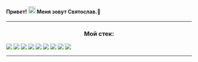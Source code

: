 ####  Привет! <img src="https://media.giphy.com/media/hvRJCLFzcasrR4ia7z/giphy.gif" width="20px" height="20px"> Меня зовут Святослав.👋


***
<h3 align="center">Мой стек:</h3>

<img src="https://img.shields.io/badge/<LABEL>-HTML5-e34f26"/>
<img src="https://img.shields.io/badge/<LABEL>-CSS3-321011"/>
<img src="https://img.shields.io/badge/<LABEL>-JavaScript-1572b6"/>
<img src="https://img.shields.io/badge/<LABEL>-React-8f4d59"/>
<img src="https://img.shields.io/badge/<LABEL>-NodeJS-7da55f"/>
<img src="https://img.shields.io/badge/<LABEL>-MongoDB-4ea94b"/>
<img src="https://img.shields.io/badge/<LABEL>-Postman-ff6c37"/>
<img src="https://img.shields.io/badge/<LABEL>-Webpack-20232a"/>
<img src="https://img.shields.io/badge/<LABEL>-GitHub-323330"/>

***

